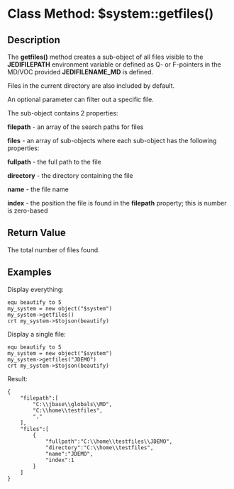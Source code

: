 # Class Method: $system::getfiles()

<PageHeader />

## Description

The **getfiles()** method creates a sub-object of all files visible to the **JEDIFILEPATH** environment variable or defined as Q- or F-pointers in the MD/VOC provided **JEDIFILENAME\_MD** is defined.

Files in the current directory are also included by default.

An optional parameter can filter out a specific file.

The sub-object contains 2 properties:

**filepath** - an array of the search paths for files

**files** - an array of sub-objects where each sub-object has the following properties:

**fullpath** - the full path to the file

**directory** - the directory containing the file

**name** - the file name

**index** - the position the file is found in the **filepath** property; this is number is zero-based

## Return Value

The total number of files found.

## Examples

Display everything:

```
equ beautify to 5
my_system = new object("$system")
my_system->getfiles()
crt my_system->$tojson(beautify)
```

Display a single file:

```
equ beautify to 5
my_system = new object("$system")
my_system->getfiles("JDEMO")
crt my_system->$tojson(beautify)
```

Result:

```
{
    "filepath":[
        "C:\\jbase\\globals\\MD",
        "C:\\home\\testfiles",
        "."
    ],
    "files":[
        {
            "fullpath":"C:\\home\\testfiles\\JDEMO",
            "directory":"C:\\home\\testfiles",
            "name":"JDEMO",
            "index":1
        }
    ]
}
```
